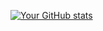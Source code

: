 [![Your GitHub stats](https://github-readme-stats.vercel.app/api?username=Kidus-berhanu)](https://github.com/anuraghazra/github-readme-stats)
